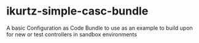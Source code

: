 # ikurtz-simple-casc-bundle
A basic Configuration as Code Bundle to use as an example to build upon for new or test controllers in sandbox environments
